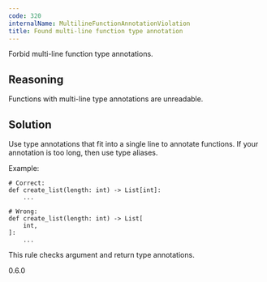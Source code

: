 ```yaml
---
code: 320
internalName: MultilineFunctionAnnotationViolation
title: Found multi-line function type annotation
---
```


Forbid multi-line function type annotations.

## Reasoning
Functions with multi-line type annotations are unreadable.

## Solution
Use type annotations that fit into a single line to annotate
functions. If your annotation is too long, then use type aliases.

Example:

    # Correct:
    def create_list(length: int) -> List[int]:
        ...
    
    # Wrong:
    def create_list(length: int) -> List[
        int,
    ]:
        ...

This rule checks argument and return type annotations.

<div class="versionadded">

0.6.0

</div>
